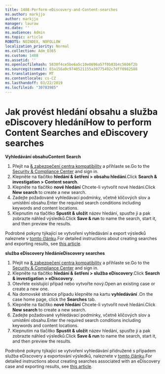 ```yaml
---
title: 1488-Perform-eDiscovery-and-Content-searches
ms.author: markjjo
author: markjjo
manager: lauraw
ms.date: ''
ms.audience: Admin
ms.topic: article
ROBOTS: NOINDEX, NOFOLLOW
localization_priority: Normal
ms.collection: Adm_O365
ms.custom: 1488
ms.assetid: ''
ms.openlocfilehash: 5830f4ce5be6a5c10e0696a57f0b83b4c5606f2b
ms.sourcegitcommit: 03a156a9c9740521155a30775492c7dff0982588
ms.translationtype: MT
ms.contentlocale: cs-CZ
ms.lasthandoff: 03/22/2019
ms.locfileid: "30783985"
---
```

# <a name="how-to-perform-content-searches-and-ediscovery-searches"></a><span data-ttu-id="d413d-102">Jak provést hledání obsahu a služba eDiscovery hledání</span><span class="sxs-lookup"><span data-stu-id="d413d-102">How to perform Content Searches and eDiscovery searches</span></span>

<span data-ttu-id="d413d-103">**Vyhledávání obsahu**</span><span class="sxs-lookup"><span data-stu-id="d413d-103">**Content Search**</span></span>

1. <span data-ttu-id="d413d-104">Přejít na [& zabezpečení centra kompatibility](https://protection.office.com) a přihlaste se.</span><span class="sxs-lookup"><span data-stu-id="d413d-104">Go to the [Security & Compliance Center](https://protection.office.com) and sign in.</span></span>
2. <span data-ttu-id="d413d-105">Klepněte na tlačítko **hledání & šetření > obsahu hledání**.</span><span class="sxs-lookup"><span data-stu-id="d413d-105">Click **Search & investigation > Content search**.</span></span>
3. <span data-ttu-id="d413d-106">Klepněte na tlačítko **nové hledání** Chcete-li vytvořit nové hledání.</span><span class="sxs-lookup"><span data-stu-id="d413d-106">Click **New search** to create a new search.</span></span>
4. <span data-ttu-id="d413d-107">Zadejte požadované vyhledávací podmínky, včetně klíčových slov a umístění obsahu.</span><span class="sxs-lookup"><span data-stu-id="d413d-107">Enter the required search conditions including keywords and content locations.</span></span>  
5. <span data-ttu-id="d413d-108">Klepnutím na tlačítko **Spustit & uložit** název hledání, spusťte ji a pak zobrazte náhled výsledků.</span><span class="sxs-lookup"><span data-stu-id="d413d-108">Click **Save & run** to name the search, start it, and then preview the results.</span></span> 
 
<span data-ttu-id="d413d-109">Podrobné pokyny týkající se vytvoření vyhledávání a export výsledků naleznete v [tomto článku](https://docs.microsoft.com/office365/securitycompliance/content-search).</span><span class="sxs-lookup"><span data-stu-id="d413d-109">For detailed instructions about creating searches and exporting results, see [this article](https://docs.microsoft.com/office365/securitycompliance/content-search).</span></span>

<span data-ttu-id="d413d-110">**služba eDiscovery hledání**</span><span class="sxs-lookup"><span data-stu-id="d413d-110">**eDiscovery searches**</span></span>

1. <span data-ttu-id="d413d-111">Přejít na [& zabezpečení centra kompatibility](https://protection.office.com) a přihlaste se.</span><span class="sxs-lookup"><span data-stu-id="d413d-111">Go to the [Security & Compliance Center](https://protection.office.com) and sign in.</span></span>
2. <span data-ttu-id="d413d-112">Klepněte na tlačítko **hledání & šetření > služba eDiscovery**.</span><span class="sxs-lookup"><span data-stu-id="d413d-112">Click **Search & investigation > eDiscovery**.</span></span>
3. <span data-ttu-id="d413d-113">Otevřete existující případ nebo vytvořte nový.</span><span class="sxs-lookup"><span data-stu-id="d413d-113">Open an existing case or create a new one.</span></span>
4. <span data-ttu-id="d413d-114">Na domovské stránce případu klepněte na kartu **vyhledávání** .</span><span class="sxs-lookup"><span data-stu-id="d413d-114">On the case home page, click the **Searches** tab.</span></span>  
5. <span data-ttu-id="d413d-115">Klepněte na tlačítko **nové hledání** Chcete-li vytvořit nové hledání.</span><span class="sxs-lookup"><span data-stu-id="d413d-115">Click **New search** to create a new search.</span></span>
6. <span data-ttu-id="d413d-116">Zadejte požadované vyhledávací podmínky, včetně klíčových slov a umístění obsahu.</span><span class="sxs-lookup"><span data-stu-id="d413d-116">Enter the required search conditions including keywords and content locations.</span></span>  
7. <span data-ttu-id="d413d-117">Klepnutím na tlačítko **Spustit & uložit** název hledání, spusťte ji a pak zobrazte náhled výsledků.</span><span class="sxs-lookup"><span data-stu-id="d413d-117">Click **Save & run** to name the search, start it, and then preview the results.</span></span>

<span data-ttu-id="d413d-118">Podrobné pokyny týkající se vytvoření vyhledávání přidružené s případem služba eDiscovery a exportování výsledků, naleznete v [tomto článku](https://docs.microsoft.com/office365/securitycompliance/ediscovery-cases).</span><span class="sxs-lookup"><span data-stu-id="d413d-118">For detailed instructions about creating searches associated with an eDiscovery case and exporting results, see [this article](https://docs.microsoft.com/office365/securitycompliance/ediscovery-cases).</span></span>